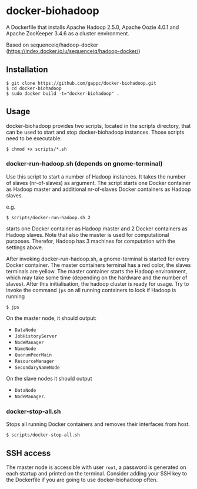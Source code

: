 docker-biohadoop
================

A Dockerfile that installs Apache Hadoop 2.5.0, Apache Oozie 4.0.1 and Apache ZooKeeper 3.4.6 as a cluster environment.

Based on sequenceiq/hadoop-docker (https://index.docker.io/u/sequenceiq/hadoop-docker/)

## Installation

```
$ git clone https://github.com/gappc/docker-biohadoop.git
$ cd docker-biohadoop
$ sudo docker build -t="docker-biohadoop" .
```

## Usage
docker-biohadoop provides two scripts, located in the scripts directory, that can be used to start and stop docker-biohadoop instances. Those scripts need to be executable:

```
$ chmod +x scripts/*.sh
```

### docker-run-hadoop.sh (depends on gnome-terminal)
Use this script to start a number of Hadoop instances. It takes the number of slaves (nr-of-slaves) as argument. The script starts one Docker container as Hadoop master and additional nr-of-slaves Docker containers as Hadoop slaves.

e.g.
```
$ scripts/docker-run-hadoop.sh 2
```
starts one Docker container as Hadoop master and 2 Docker containers as Hadoop slaves. Note that also the master is used for computational purposes. Therefor, Hadoop has 3 machines for computation with the settings above.

After invoking docker-run-hadoop.sh, a gnome-terminal is started for every Docker container. The master containers terminal has a red color, the slaves terminals are yellow. The master container starts the Hadoop environment, which may take some time (depending on the hardware and the number of slaves). After this initialisation, the hadoop cluster is ready for usage. Try to invoke the command `jps` on all running containers to look if Hadoop is running

```
$ jps
```

On the master node, it should output:
* `DataNode`
* `JobHistoryServer`
* `NodeManager`
* `NameNode`
* `QuorumPeerMain`
* `ResourceManager`
* `SecondaryNameNode`

On the slave nodes it should output
* `DataNode`
* `NodeManager`.

### docker-stop-all.sh
Stops all running Docker containers and removes their interfaces from host.

```
$ scripts/docker-stop-all.sh
```

## SSH access
The master node is accessible with user `root`, a password is generated on each startup and printed on the terminal. Consider adding your SSH key to the Dockerfile if you are going to use docker-biohadoop often.
